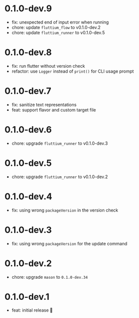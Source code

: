 # 0.1.0-dev.9

- fix: unexpected end of input error when running
- chore: update `fluttium_flow` to v0.1.0-dev.2
- chore: update `fluttium_runner` to v0.1.0-dev.5

# 0.1.0-dev.8

- fix: run flutter without version check
- refactor: use `Logger` instead of `print()` for CLI usage prompt

# 0.1.0-dev.7

- fix: sanitize text representations
- feat: support flavor and custom target file

# 0.1.0-dev.6

- chore: upgrade `fluttium_runner` to v0.1.0-dev.3

# 0.1.0-dev.5

- chore: upgrade `fluttium_runner` to v0.1.0-dev.2

# 0.1.0-dev.4

- fix: using wrong `packageVersion` in the version check

# 0.1.0-dev.3

- fix: using wrong `packageVersion` for the update command

# 0.1.0-dev.2

- chore: upgrade `mason` to `0.1.0-dev.34`

# 0.1.0-dev.1

- feat: initial release 🎉
